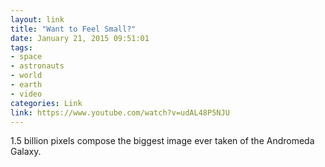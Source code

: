 ```yaml
---
layout: link
title: "Want to Feel Small?"
date: January 21, 2015 09:51:01
tags:
- space
- astronauts
- world
- earth
- video
categories: Link
link: https://www.youtube.com/watch?v=udAL48P5NJU
---
```


1.5 billion pixels compose the biggest image ever taken of the Andromeda Galaxy.